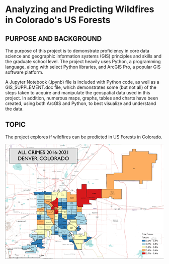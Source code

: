 # Analyzing and Predicting Wildfires in Colorado's US Forests

## PURPOSE AND BACKGROUND
The purpose of this project is to demonstrate proficiency in core data science and geographic information systems (GIS) principles and skills and the graduate school level. The project heavily uses Python, a programming language, along with select Python libraries, and ArcGIS Pro, a popular GIS software platform. 

A Jupyter Notebook (.ipynb) file is included with Python code, as well as a GIS_SUPPLEMENT.doc file, which demonstrates some (but not all) of the steps taken to acquire and manipulate the geospatial data used in this project. In addition, numerous maps, graphs, tables and charts have been created, using both ArcGIS and Python, to best visualize and understand the data.

## TOPIC
The project explores if wildfires can be predicted in US Forests in Colorado. 

![alt text](https://github.com/sunnysidedenver/regis_msds_practicum1/blob/main/denver_allcrimes.png?raw=true)

